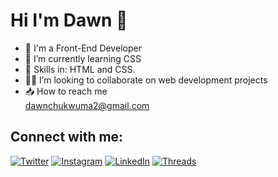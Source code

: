 # Hi I'm Dawn 👋

- 👀 I'm a Front-End Developer
- 🌱 I’m currently learning CSS
- 📜 Skills in: HTML and CSS.
- 👩‍💻 I’m looking to collaborate on web development projects
- 📥 How to reach me  
dawnchukwuma2@gmail.com

## Connect with me:

[![Twitter](https://img.shields.io/badge/Twitter-1DA1F2?style=for-the-badge&logo=twitter&logoColor=white)](https://twitter.com/@_dawnchukwuma)
[![Instagram](https://img.shields.io/badge/Instagram-E4405F?style=for-the-badge&logo=instagram&logoColor=white)](https://instagram.com/@_dawnchukwuma)
[![LinkedIn](https://img.shields.io/badge/LinkedIn-0077B5?style=for-the-badge&logo=linkedin&logoColor=white)](https://linkedin.com/in/**yourusername**)
[![Threads](https://img.shields.io/badge/Threads-000000?style=for-the-badge&logo=threads&logoColor=white)](https://www.threads.net/@_dawnchukwuma)
